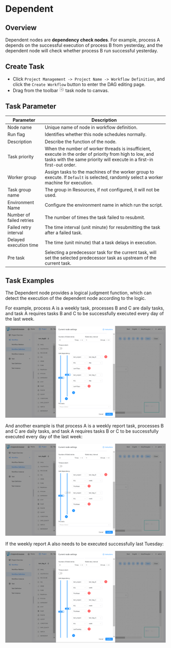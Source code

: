 # Dependent

## Overview

Dependent nodes are **dependency check nodes**. For example, process A depends on the successful execution of process B from yesterday, and the dependent node will check whether process B run successful yesterday.


## Create Task

- Click `Project Management -> Project Name -> Workflow Definition`, and click the `Create Workflow` button to enter the DAG editing page.
- Drag from the toolbar <img src="../../../../img/tasks/icons/dependent.png" width="15"/> task node to canvas.

## Task Parameter

| **Parameter** | **Description** |
| ----- | -----------|
| Node name | Unique name of node in workflow definition. |
| Run flag | Identifies whether this node schedules normally. |
| Description | Describe the function of the node. |
| Task priority | When the number of worker threads is insufficient, execute in the order of priority from high to low, and tasks with the same priority will execute in a first-in first-out order. |
| Worker group | Assign tasks to the machines of the worker group to execute. If `Default` is selected, randomly select a worker machine for execution. |
| Task group name | The group in Resources, if not configured, it will not be used. |
| Environment Name | Configure the environment name in which run the script. |
| Number of failed retries | The number of times the task failed to resubmit. |
| Failed retry interval | The time interval (unit minute) for resubmitting the task after a failed task. | 
| Delayed execution time | The time (unit minute) that a task delays in execution. |
| Pre task | Selecting a predecessor task for the current task, will set the selected predecessor task as upstream of the current task. |


## Task Examples

The Dependent node provides a logical judgment function, which can detect the execution of the dependent node according to the logic.

For example, process A is a weekly task, processes B and C are daily tasks, and task A requires tasks B and C to be successfully executed every day of the last week.

![dependent_task01](../../../../img/tasks/demo/dependent_task01.png)

And another example is that process A is a weekly report task, processes B and C are daily tasks, and task A requires tasks B or C to be successfully executed every day of the last week:

![dependent_task02](../../../../img/tasks/demo/dependent_task02.png)

If the weekly report A also needs to be executed successfully last Tuesday:

![dependent_task03](../../../../img/tasks/demo/dependent_task03.png)
